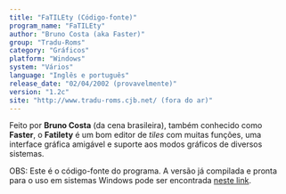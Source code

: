 ```yaml
---
title: "FaTILEty (Código-fonte)"
program_name: "FaTILEty"
author: "Bruno Costa (aka Faster)"
group: "Tradu-Roms"
category: "Gráficos"
platform: "Windows"
system: "Vários"
language: "Inglês e português"
release_date: "02/04/2002 (provavelmente)"
version: "1.2c"
site: "http://www.tradu-roms.cjb.net/ (fora do ar)"
---
```

Feito por <b>Bruno Costa</b> (da cena brasileira), também conhecido como <b>Faster</b>, o <b>Fatilety</b> é um bom editor de <i>tiles</i> com muitas funções, uma interface gráfica amigável e suporte aos modos gráficos de diversos sistemas.

OBS: Este é o código-fonte do programa. A versão já compilada e pronta para o uso em sistemas Windows pode ser encontrada <a href="https://romhackers.org/utilitarios/graficos/fatilety/">neste link</a>.
